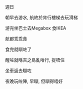 週日

朝早去游水, 航終於肯行樓梯去玩滑梯

游完坐巴士去Megabox 食IKEA

航都乖乖食

食完就瞓咗了

醒咗就喺吉之島亂咁行, 捉唔住

坐車返去瞓咗

夜晚玩咗陣, 早瞓, 但瞓得唔好
